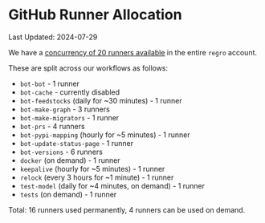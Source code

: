 # GitHub Runner Allocation

Last Updated: 2024-07-29

We have a
[concurrency of 20 runners available](https://docs.github.com/en/actions/administering-github-actions/usage-limits-billing-and-administration#usage-limits) in the entire `regro` account.

These are split across our workflows as follows:
- `bot-bot` - 1 runner
- `bot-cache` - currently disabled
- `bot-feedstocks` (daily for ~30 minutes) - 1 runner
- `bot-make-graph` - 3 runners
- `bot-make-migrators` - 1 runner
- `bot-prs` - 4 runners
- `bot-pypi-mapping` (hourly for ~5 minutes) - 1 runner
- `bot-update-status-page` - 1 runner
- `bot-versions` - 6 runners
- `docker` (on demand) - 1 runner
- `keepalive` (hourly for ~5 minutes) - 1 runner
- `relock` (every 3 hours for ~1 minute) - 1 runner
- `test-model` (daily for ~4 minutes, on demand) - 1 runner
- `tests` (on demand) - 1 runner

Total: 16 runners used permanently, 4 runners can be used on demand.
